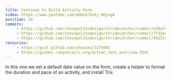 ```yaml
---
title: Continue to Build Activity Form
video: https://www.youtube.com/embed/Gxkj-0EyugA
position: 24
commits:
     - https://github.com/stevepolitodesign/stridecatcher/commit/a36a7caf7f18d6b15b21ace63d864580392ab896
     - https://github.com/stevepolitodesign/stridecatcher/commit/7f32eca5eea266c7dea2ffa9504e4bc7d5473a9f
     - https://github.com/stevepolitodesign/stridecatcher/commit/4922549a29ec96cc54d5c424d128de273a06822d
resources:
     - https://gist.github.com/shunchu/3175001
     - https://guides.rubyonrails.org/action_text_overview.html
---
```

In this one we set a default date value on the form, create a helper to format the duration and pace of an activity, and install Trix.